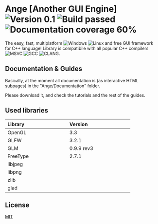 # Ange [Another GUI Engine] ![Version 0.1](https://img.shields.io/badge/Version-0.1-brightgreen.svg) ![Build passed](https://img.shields.io/badge/Build-Passed-brightgreen.svg) ![Documentation coverage 60%](https://img.shields.io/badge/Documentation%20coverage%20-60%25-red.svg)


The easy, fast, multiplatform ![Windows](https://img.shields.io/badge/Windows-blue.svg) ![Linux](https://img.shields.io/badge/Linux-blue.svg) and free GUI framework for C++ language! Library is compatibile with all popular C++ compilers ![MSVC](https://img.shields.io/badge/MSVC-blue.svg) ![GCC](https://img.shields.io/badge/GCC-blue.svg) ![CLANG](https://img.shields.io/badge/CLANG-blue.svg).

## Documentation & Guides

Basically, at the moment all documentation is (as interactive HTML subpages) in the "Ange/Documentation" folder.


Please download it, and check the tutorials and the rest of the guides.

## Used libraries
| Library &emsp;&emsp;&emsp;&emsp;&emsp;&emsp;&emsp;&emsp; | Version &emsp;&emsp;&emsp;&emsp;&emsp;&emsp;&emsp;&emsp; |
|:--------------|:------------|
| OpenGL        | 3.3 |
| GLFW          | 3.2.1 |
| GLM           | 0.9.9 rev3 |
| FreeType      | 2.7.1 |
| libjpeg       |  |
| libpng        |  |
| zlib          |  |
| glad          |  |

## License
[MIT](https://choosealicense.com/licenses/mit/)
